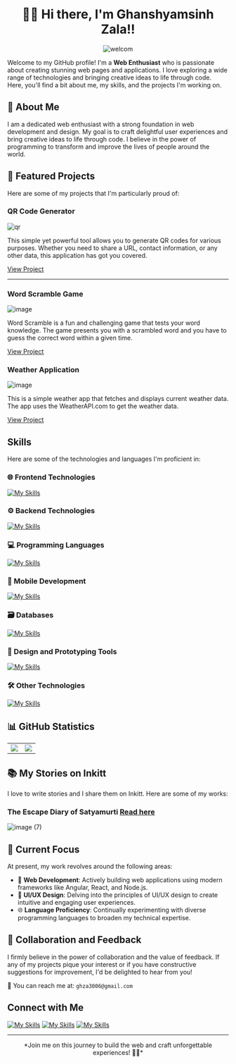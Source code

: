 <div align="center">

# 👋🏼 Hi there, I'm Ghanshyamsinh Zala!!

</div>

<div align="center">
    
  ![welcom](https://github.com/GZ30eee/GZ30eee/assets/130747789/a8022d99-aecf-4a09-9a94-4e422879035b)
</div>

Welcome to my GitHub profile! I'm a **Web Enthusiast** who is passionate about creating stunning web pages and applications. I love exploring a wide range of technologies and bringing creative ideas to life through code. Here, you'll find a bit about me, my skills, and the projects I'm working on.

## 🚀 About Me

I am a dedicated web enthusiast with a strong foundation in web development and design. My goal is to craft delightful user experiences and bring creative ideas to life through code. I believe in the power of programming to transform and improve the lives of people around the world.

## 🌟 Featured Projects

Here are some of my projects that I'm particularly proud of:

### QR Code Generator

![qr](https://github.com/GZ30eee/GZ30eee/assets/130747789/675068e2-8631-4721-b6c8-90e190923378)


This simple yet powerful tool allows you to generate QR codes for various purposes. Whether you need to share a URL, contact information, or any other data, this application has got you covered.

[View Project](https://gz30eee.github.io/QR-Code-Generator/)

---

### Word Scramble Game

![image](https://github.com/GZ30eee/GZ30eee/assets/130747789/f3e16061-e8ca-45d3-8d80-83c10ba0abc9)

Word Scramble is a fun and challenging game that tests your word knowledge. The game presents you with a scrambled word and you have to guess the correct word within a given time.

[View Project](https://gz30eee.github.io/Word-Scramble-Game/)

### Weather Application

![image](https://github.com/GZ30eee/GZ30eee/assets/130747789/5be35d47-d673-4a00-b32f-fe9514d21d96)

This is a simple weather app that fetches and displays current weather data. The app uses the WeatherAPI.com to get the weather data.

[View Project](https://gz30eee.github.io/weather-app/)


## Skills

Here are some of the technologies and languages I'm proficient in:

### 🌐 Frontend Technologies
[![My Skills](https://skillicons.dev/icons?i=html,css,sass,js,angular,react,svg&theme=light)](https://skillicons.dev)

### ⚙️ Backend Technologies
[![My Skills](https://skillicons.dev/icons?i=nodejs,java,python,express&theme=light)](https://skillicons.dev)

### 💻 Programming Languages
[![My Skills](https://skillicons.dev/icons?i=c,cs,cpp,dart,python,ts&theme=light)](https://skillicons.dev)

### 📱 Mobile Development
[![My Skills](https://skillicons.dev/icons?i=androidstudio,flutter&theme=light)](https://skillicons.dev)

### 🗃️ Databases
[![My Skills](https://skillicons.dev/icons?i=mongodb&theme=light)](https://skillicons.dev)

### 🎨 Design and Prototyping Tools
[![My Skills](https://skillicons.dev/icons?i=figma&theme=light)](https://skillicons.dev)

### 🛠️ Other Technologies
[![My Skills](https://skillicons.dev/icons?i=tailwind,powershell,bootstrap&theme=light)](https://skillicons.dev)

## 📊 GitHub Statistics

<table>
  <tr>
    <td align="center" valign="middle">
      <img src="https://github-readme-stats.vercel.app/api/?username=GZ30eee&count_private=true&theme=tokyonight&showicons=true" />
    </td>
    <td align="center" valign="middle">
      <img src="https://github-readme-stats.vercel.app/api/top-langs/?username=GZ30eee&langs_count=5&theme=tokyonight" />
    </td>
  </tr>
</table>

## 📚 My Stories on Inkitt

I love to write stories and I share them on Inkitt. Here are some of my works:

### The Escape Diary of Satyamurti [Read here](https://www.inkitt.com/stories/scifi/1184176)

![image (7)](https://github.com/GZ30eee/GZ30eee/assets/130747789/d27607a0-7b4f-485f-9b9d-deb375b26351)

## 🎯 Current Focus

At present, my work revolves around the following areas:

- 🚀 **Web Development**: Actively building web applications using modern frameworks like Angular, React, and Node.js.
- 🎨 **UI/UX Design**: Delving into the principles of UI/UX design to create intuitive and engaging user experiences.
- 🌐 **Language Proficiency**: Continually experimenting with diverse programming languages to broaden my technical expertise.

## 🤝 Collaboration and Feedback

I firmly believe in the power of collaboration and the value of feedback. If any of my projects pique your interest or if you have constructive suggestions for improvement, I'd be delighted to hear from you!

📧 You can reach me at: `ghza3006@gmail.com`

## Connect with Me
[![My Skills](https://skillicons.dev/icons?i=linkedin&theme=light)](https://www.linkedin.com/in/ghanshyamsinh-zala-1a1b9924b/)
[![My Skills](https://skillicons.dev/icons?i=instagram&theme=light)](https://www.instagram.com/ghanshyamsinh_zala__/)
[![My Skills](https://skillicons.dev/icons?i=figma&theme=light)](https://www.figma.com/@GZee)

---

<div align="center">
*Join me on this journey to build the web and craft unforgettable experiences! 🚀✨*
</div>
